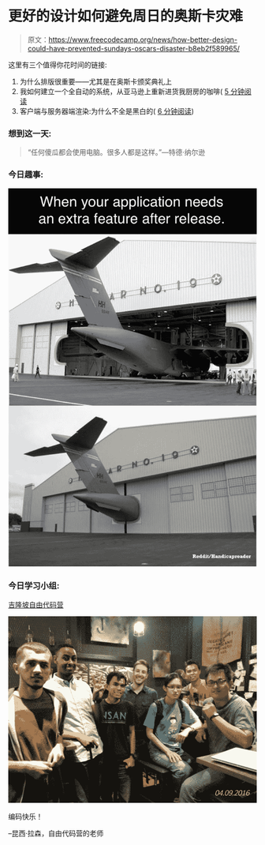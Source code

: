 # 更好的设计如何避免周日的奥斯卡灾难

> 原文：<https://www.freecodecamp.org/news/how-better-design-could-have-prevented-sundays-oscars-disaster-b8eb2f589965/>

这里有三个值得你花时间的链接:

1.  为什么排版很重要——尤其是在奥斯卡颁奖典礼上
2.  我如何建立一个全自动的系统，从亚马逊上重新进货我厨房的咖啡( [5 分钟阅读](http://bit.ly/2muEQ0Q)
3.  客户端与服务器端渲染:为什么不全是黑白的( [6 分钟阅读](http://bit.ly/2lXPkT0))

### 想到这一天:

> “任何傻瓜都会使用电脑。很多人都是这样。”—特德·纳尔逊

### 今日趣事:

![3LlZtmavXKXc3SGgqHeUU0ZCxc1TVZaFO-f3](img/b2422f4690aeb14dc30cff5a46a372c0.png)

### 今日学习小组:

[吉隆坡自由代码营](http://bit.ly/2m9Z9j7)

![ppCtQ0XSlNe3dj8JPg-b3IR6cxLSXEgPthTV](img/687c844eef458603e555d22a0782d7c5.png)

编码快乐！

–昆西·拉森，自由代码营的老师